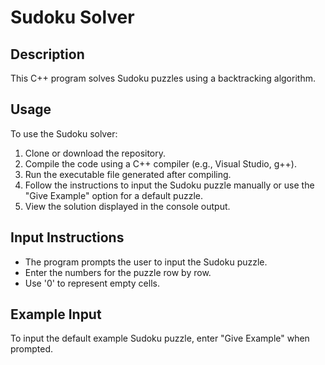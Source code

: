 # Sudoku Solver
## Description
This C++ program solves Sudoku puzzles using a backtracking algorithm.

## Usage
To use the Sudoku solver:
1. Clone or download the repository.
2. Compile the code using a C++ compiler (e.g., Visual Studio, g++).
3. Run the executable file generated after compiling.
4. Follow the instructions to input the Sudoku puzzle manually or use the "Give Example" option for a default puzzle.
5. View the solution displayed in the console output.

## Input Instructions
- The program prompts the user to input the Sudoku puzzle.
- Enter the numbers for the puzzle row by row.
- Use '0' to represent empty cells.

## Example Input
To input the default example Sudoku puzzle, enter "Give Example" when prompted.
